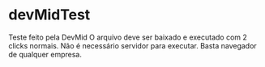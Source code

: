 # devMidTest
Teste feito pela DevMid
O arquivo deve ser baixado e executado com 2 clicks normais. 
Não é necessário servidor para executar. Basta navegador de qualquer empresa.
